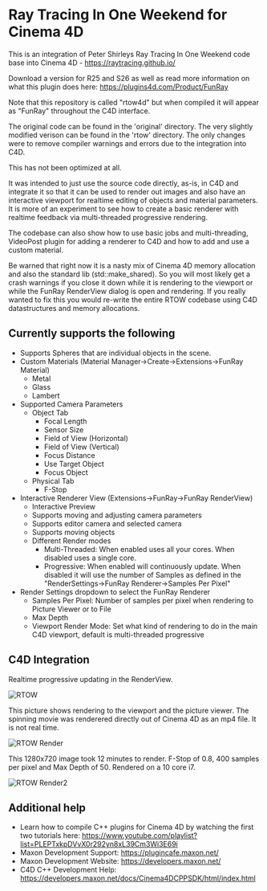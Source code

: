 # Ray Tracing In One Weekend for Cinema 4D

This is an integration of Peter Shirleys Ray Tracing In One Weekend code base into Cinema 4D - https://raytracing.github.io/

Download a version for R25 and S26 as well as read more information on what this plugin does here: https://plugins4d.com/Product/FunRay

Note that this repository is called "rtow4d" but when compiled it will appear as "FunRay" throughout the C4D interface.

The original code can be found in the 'original' directory. The very slightly modified verison can be found in the 'rtow' directory. The only changes were to remove compiler warnings and errors due to the integration into C4D.

This has not been optimized at all.

It was intended to just use the source code directly, as-is, in C4D and integrate it so that it can be used to render out images and also have an interactive viewport for realtime editing of objects and material parameters. It is more of an experiment to see how to create a basic renderer with realtime feedback via multi-threaded progressive rendering. 

The codebase can also show how to use basic jobs and multi-threading, VideoPost plugin for adding a renderer to C4D and how to add and use a custom material.

Be warned that right now it is a nasty mix of Cinema 4D memory allocation and also the standard lib (std::make_shared). So you will most likely get a crash warnings if you close it down while it is rendering to the viewport or while the FunRay RenderView dialog is open and rendering. If you really wanted to fix this you would re-write the entire RTOW codebase using C4D datastructures and memory allocations.

## Currently supports the following
- Supports Spheres that are individual objects in the scene.
- Custom Materials (Material Manager->Create->Extensions->FunRay Material)
  - Metal
  - Glass
  - Lambert
- Supported Camera Parameters
  - Object Tab
    - Focal Length
    - Sensor Size
    - Field of View (Horizontal)
    - Field of View (Vertical)
    - Focus Distance
    - Use Target Object
    - Focus Object
  - Physical Tab
    - F-Stop
- Interactive Renderer View (Extensions->FunRay->FunRay RenderView)
  - Interactive Preview
  - Supports moving and adjusting camera parameters
  - Supports editor camera and selected camera
  - Supports moving objects
  - Different Render modes
    - Multi-Threaded: When enabled uses all your cores. When disabled uses a single core.
    - Progressive: When enabled will continuously update. When disabled it will use the number of Samples as defined in the "RenderSettings->FunRay Renderer->Samples Per Pixel"
- Render Settings dropdown to select the FunRay Renderer
  - Samples Per Pixel: Number of samples per pixel when rendering to Picture Viewer or to File
  - Max Depth
  - Viewport Render Mode: Set what kind of rendering to do in the main C4D viewport, default is multi-threaded progressive

## C4D Integration

Realtime progressive updating in the RenderView.

![RTOW](https://plugins4d.com/img/funray/fr_movingcamera.gif)

This picture shows rendering to the viewport and the picture viewer. The spinning movie was renderered directly out of Cinema 4D as an mp4 file. It is not real time.

![RTOW Render](https://plugins4d.com/img/funray/fr_videopost.gif)

This 1280x720 image took 12 minutes to render. F-Stop of 0.8, 400 samples per pixel and Max Depth of 50. Rendered on a 10 core i7.

![RTOW Render2](https://plugins4d.com/img/funray/funray_400_samples_1280.jpg)


## Additional help
- Learn how to compile C++ plugins for Cinema 4D by watching the first two tutorials here: https://www.youtube.com/playlist?list=PLEPTxkpDVvX0r292yn8xL39Cm3Wi3E69i
- Maxon Development Support: https://plugincafe.maxon.net/
- Maxon Development Website: https://developers.maxon.net/
- C4D C++ Development Help: https://developers.maxon.net/docs/Cinema4DCPPSDK/html/index.html
